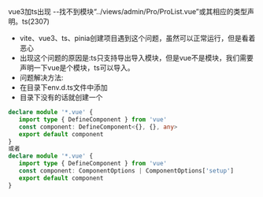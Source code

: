 vue3加ts出现 --找不到模块“../views/admin/Pro/ProList.vue”或其相应的类型声明。ts(2307)

- vite、vue3、ts、pinia创建项目遇到这个问题，虽然可以正常运行，但是看着恶心
- 出现这个问题的原因是:ts只支持导出导入模块，但是vue不是模块，我们需要声明一下vue是个模块，ts可以导入。
- 问题解决方法:
- 在目录下env.d.ts文件中添加
- 目录下没有的话就创建一个
```typescript
declare module '*.vue' {
   import type { DefineComponent } from 'vue'
   const component: DefineComponent<{}, {}, any>
   export default component
}
或者
declare module '*.vue' {
   import type { DefineComponent } from 'vue'
   const component: ComponentOptions | ComponentOptions['setup']
   export default component
}
```
